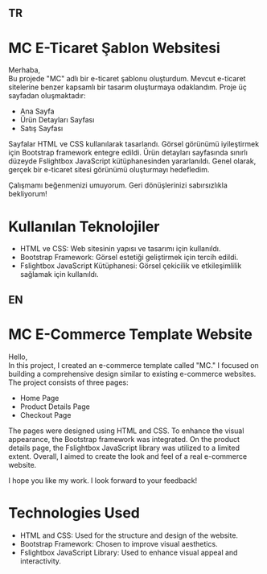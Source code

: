 <h2>TR</h2>
<h1>MC E-Ticaret Şablon Websitesi</h1>

Merhaba,  
Bu projede "MC" adlı bir e-ticaret şablonu oluşturdum. Mevcut e-ticaret sitelerine benzer kapsamlı bir tasarım oluşturmaya odaklandım. Proje üç sayfadan oluşmaktadır:  
<ul>
<li>Ana Sayfa</li>
<li>Ürün Detayları Sayfası</li>
<li>Satış Sayfası</li>
</ul>

Sayfalar HTML ve CSS kullanılarak tasarlandı. Görsel görünümü iyileştirmek için Bootstrap framework entegre edildi. Ürün detayları sayfasında sınırlı düzeyde Fslightbox JavaScript kütüphanesinden yararlanıldı. Genel olarak, gerçek bir e-ticaret sitesi görünümü oluşturmayı hedefledim.

Çalışmamı beğenmenizi umuyorum. Geri dönüşlerinizi sabırsızlıkla bekliyorum!

<h1>Kullanılan Teknolojiler</h1>

<ul>
<li>HTML ve CSS: Web sitesinin yapısı ve tasarımı için kullanıldı.</li>
<li>Bootstrap Framework: Görsel estetiği geliştirmek için tercih edildi.</li>
<li>Fslightbox JavaScript Kütüphanesi: Görsel çekicilik ve etkileşimlilik sağlamak için kullanıldı.</li>
</ul>


<h2>EN</h2>
<h1>MC E-Commerce Template Website</h1>

Hello,  
In this project, I created an e-commerce template called "MC." I focused on building a comprehensive design similar to existing e-commerce websites. The project consists of three pages:  
<ul>
<li>Home Page</li>
<li>Product Details Page</li>
<li>Checkout Page</li>
</ul>

The pages were designed using HTML and CSS. To enhance the visual appearance, the Bootstrap framework was integrated. On the product details page, the Fslightbox JavaScript library was utilized to a limited extent. Overall, I aimed to create the look and feel of a real e-commerce website.

I hope you like my work. I look forward to your feedback!

<h1>Technologies Used</h1>

<ul>
<li>HTML and CSS: Used for the structure and design of the website.</li>
<li>Bootstrap Framework: Chosen to improve visual aesthetics.</li>
<li>Fslightbox JavaScript Library: Used to enhance visual appeal and interactivity.</li>
</ul>
